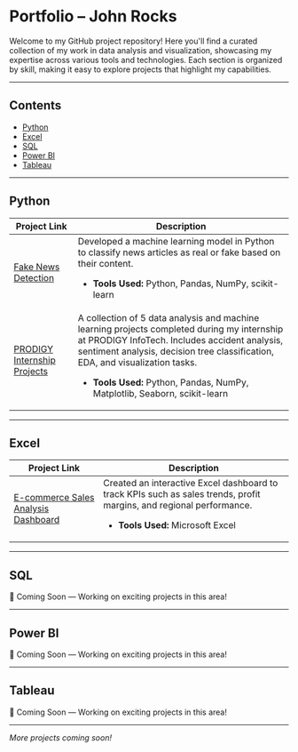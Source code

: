 # Portfolio – John Rocks

<p>Welcome to my GitHub project repository!  
Here you'll find a curated collection of my work in data analysis and visualization, showcasing my expertise across various tools and technologies. Each section is organized by skill, making it easy to explore projects that highlight my capabilities.</p>

---

## Contents
<ul>
  <li><a href="#python">Python</a></li>
  <li><a href="#excel">Excel</a></li>
  <li><a href="#sql">SQL</a></li>
  <li><a href="#powerbi">Power BI</a></li>
  <li><a href="#tableau">Tableau</a></li>
</ul>

---

## <a name="python">Python</a>

| Project Link | Description |
| ------------ | ----------- |
| <a href="https://github.com/john-rocks/Fake-News-Detection">Fake News Detection </a> | Developed a machine learning model in Python to classify news articles as real or fake based on their content. <ul><li><b>Tools Used:</b> Python, Pandas, NumPy, scikit-learn</li></ul> |
| <a href="https://github.com/john-rocks/prodigy-internship-projects">PRODIGY Internship Projects </a> | A collection of 5 data analysis and machine learning projects completed during my internship at PRODIGY InfoTech. Includes accident analysis, sentiment analysis, decision tree classification, EDA, and visualization tasks. <ul><li><b>Tools Used:</b> Python, Pandas, NumPy, Matplotlib, Seaborn, scikit-learn</li></ul> |

---

## <a name="excel">Excel</a>

| Project Link | Description |
| ------------ | ----------- |
| <a href="https://github.com/john-rocks/ecommerce-sales-analysis-dashboard-">E-commerce Sales Analysis Dashboard </a> | Created an interactive Excel dashboard to track KPIs such as sales trends, profit margins, and regional performance. <ul><li><b>Tools Used:</b> Microsoft Excel</li></ul> |

---

## <a name="sql"> SQL</a>

🚧 Coming Soon — Working on exciting projects in this area!

---

## <a name="powerbi">Power BI</a>

🚧 Coming Soon — Working on exciting projects in this area!

---

## <a name="tableau">Tableau</a>

🚧 Coming Soon — Working on exciting projects in this area!

---

*More projects coming soon!*

